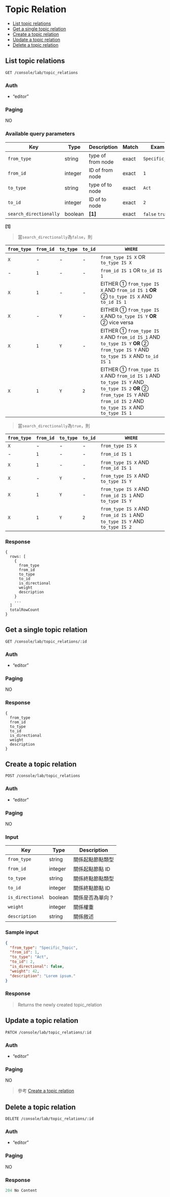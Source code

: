 # Topic Relation

- [List topic relations](#list-topic-relations)
- [Get a single topic relation](#get-a-single-topic-relation)
- [Create a topic relation](#create-a-topic-relation)
- [Update a topic relation](#update-a-topic-relation)
- [Delete a topic relation](#delete-a-topic-relation)

## List topic relations
```
GET /console/lab/topic_relations
```

### Auth
- “editor”

### Paging
NO

### Available query parameters

| Key | Type | Description | Match | Example |
| --- | --- | --- | --- | --- |
| `from_type` | string | type of from node | exact | `Specific_Topic` |
| `from_id` | integer | ID of from node | exact | `1` |
| `to_type` | string | type of to node | exact | `Act` |
| `to_id` | integer | ID of to node | exact | `2` |
| `search_directionally` | boolean | **[1]** | exact | `false` `true` |

**[1]**

> 當`search_directionally`為`false`，則

| `from_type` | `from_id` | `to_type` | `to_id` | `WHERE` |
| --- | --- | --- | --- | --- |
| `X` | - | - | - | `from_type IS X` OR `to_type IS X` |
| - | `1` | - | - | `from_id IS 1` OR `to_id IS 1` |
| `X` | `1` | - | - | EITHER ① `from_type IS X` AND `from_id IS 1` **OR** ② `to_type IS X` AND `to_id IS 1` |
| `X` | - | `Y` | - | EITHER ① `from_type IS X` AND `to_type IS Y` **OR** ② vice versa |
| `X` | `1` | `Y` | - | EITHER ① `from_type IS X` AND `from_id IS 1` AND `to_type IS Y` **OR** ② `from_type IS Y` AND `to_type IS X` AND `to_id IS 1` |
| `X` | `1` | `Y` | `2` | EITHER ① `from_type IS X` AND `from_id IS 1` AND `to_type IS Y` AND `to_type IS 2` **OR** ② `from_type IS Y` AND `from_id IS 2` AND `to_type IS X` AND `to_type IS 1` |

> 當`search_directionally`為`true`，則

| `from_type` | `from_id` | `to_type` | `to_id` | `WHERE` |
| --- | --- | --- | --- | --- |
| `X` | - | - | - | `from_type IS X` |
| - | `1` | - | - | `from_id IS 1` |
| `X` | `1` | - | - | `from_type IS X` AND `from_id IS 1` |
| `X` | - | `Y` | - | `from_type IS X` AND `to_type IS Y` |
| `X` | `1` | `Y` | - | `from_type IS X` AND `from_id IS 1` AND `to_type IS Y` |
| `X` | `1` | `Y` | `2` | `from_type IS X` AND `from_id IS 1` AND `to_type IS Y` AND `to_type IS 2` |

### Response
```
{
  rows: [
    {
      from_type
      from_id
      to_type
      to_id
      is_directional
      weight
      description
    }
    ...
  ]
  totalRowCount
}
```

## Get a single topic relation
```
GET /console/lab/topic_relations/:id
```

### Auth
- “editor”

### Paging
NO

### Response
```
{
  from_type
  from_id
  to_type
  to_id
  is_directional
  weight
  description
}
```

## Create a topic relation
```
POST /console/lab/topic_relations
```

### Auth
- “editor”

### Paging
NO

### Input

| Key | Type | Description |
| --- | --- | --- |
| `from_type` | string | 關係起點節點類型 |
| `from_id` | integer | 關係起點節點 ID |
| `to_type` | string | 關係終點節點類型 |
| `to_id` | integer | 關係終點節點 ID |
| `is_directional` | boolean | 關係是否為單向？ |
| `weight` | integer | 關係權重 |
| `description` | string | 關係敘述 |

### Sample input
```json
{
  "from_type": "Specific_Topic",
  "from_id": 1,
  "to_type": "Act",
  "to_id": 2,
  "is_directional": false,
  "weight": 42,
  "description": "Lorem ipsum."
}
```

### Response
> Returns the newly created topic_relation

## Update a topic relation
```
PATCH /console/lab/topic_relations/:id
```

### Auth
- “editor”

### Paging
NO

> 參考 [Create a topic relation](#create-a-topic-relation)

## Delete a topic relation
```
DELETE /console/lab/topic_relations/:id
```

### Auth
- “editor”

### Paging
NO

### Response
```javascript
204 No Content
```
